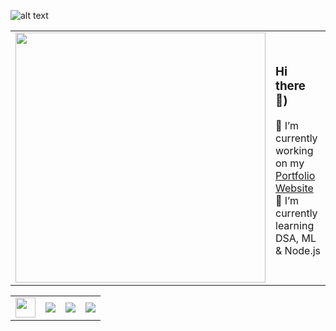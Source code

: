 
![alt text](https://res.cloudinary.com/dnv3ztqf1/image/upload/v1595618351/for%20github%20profile/Aakash_yadav_ohc5dg.gif)


<table>
    <tr>
        <td><img src="https://github-readme-stats.vercel.app/api?username=AakashCode12&show_icons=true" width="400"></td>
        <td>
            
### Hi there 👋)
🔭 I’m currently working on my [Portfolio Website ](https://aakashcode12.github.io/AakashPortfolio/)<br>
🌱 I’m currently learning DSA, ML & Node.js<br>
        </td>
     
        
</tr>
</table>


<table>
    <tr>
        <td>
            <a href="https://www.hackerrank.com/AakashCode12" target="_blank" title="Redirect to homepage">
                <img height="32px" width="32px"
                    src="https://res.cloudinary.com/dnv3ztqf1/image/upload/v1599229238/for%20github%20profile/HackerRank_logo_clbbjf.svg" /></a>
        </td>
        <td>
            <a href="https://twitter.com/Aakashv0007" target="_blank" title="Redirect to homepage">
                <img
                    src="https://res.cloudinary.com/dnv3ztqf1/image/upload/v1599229044/for%20github%20profile/twitter_dbuptk.png" /></a>
        </td>
        <td>
            <a href="https://www.linkedin.com/in/aakash-yadav-a30627190/" target="_blank"
                title="Redirect to homepage">
                <img
                    src="https://res.cloudinary.com/dnv3ztqf1/image/upload/v1599229120/for%20github%20profile/linkedin_kcwoc2.png" /></a>
        </td>
        <td>
            <a href="https://www.instagram.com/aakash_igram/" target="_blank" title="Redirect to homepage">
                <img
                    src="https://res.cloudinary.com/dnv3ztqf1/image/upload/v1599228946/for%20github%20profile/instagram-sketched_tv68dv.png" /></a>
        </td>
    </tr>
</table>



<!--
**AakashCode12/AakashCode12** is a ✨ _special_ ✨ repository because its `README.md` (this file) appears on your GitHub profile.

Here are some ideas to get you started:

- 🔭 I’m currently working on ...
- 🌱 I’m currently learning ...
- 👯 I’m looking to collaborate on ...
- 🤔 I’m looking for help with ...
- 💬 Ask me about ...
- 📫 How to reach me: ...
- 😄 Pronouns: ...
- ⚡ Fun fact: ...
-->
